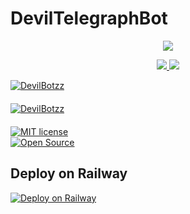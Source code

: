 # DevilTelegraphBot

<p align="center">
  <a href="https://www.python.org">
    <img src="http://ForTheBadge.com/images/badges/made-with-python.svg">

  </a>
</p>
<p align="center">
  <a href="https://github.com/BRUCEBANNER00/DevilTelegraphBot/stargazers">
    <img src="https://img.shields.io/github/stars/BRUCEBANNER00/DevilTelegraphBot?style=social">

  </a>
  
  <a href="https://github.com/BRUCEBANNER00/DevilTelegraphBot/fork">
    <img src="https://img.shields.io/github/forks/DevilTelegraphBot?label=Fork&style=social">

  </a>  
</p>

[![DevilBotzz](https://img.shields.io/badge/DevilBotzz-Channel-orange?style=for-the-badge&logo=telegram)](https://telegram.dog/DevilBotzz)  
ㅤㅤㅤㅤㅤㅤㅤ  
[![DevilBotzz](https://img.shields.io/badge/DevilBotzz-Support-red?style=flat&logo=telegram)](https://telegram.dog/DevilBotzzSupport)  
ㅤㅤㅤㅤㅤㅤㅤ  
[![MIT license](https://img.shields.io/badge/License-MIT-blue?style=flat)](https://github.com/BRUCEBANNER00/DevilTelegraphBot/blob/main/LICENSE)  
[![Open Source](https://badges.frapsoft.com/os/v2/open-source.svg?v=103)](https://github.com/BRUCEBANNER00/DevilTelegraphBot)


## Deploy on Railway
[![Deploy on Railway](https://railway.app/button.svg)](https://railway.app/new/template/JVwPpg?referralCode=WsWijN)
